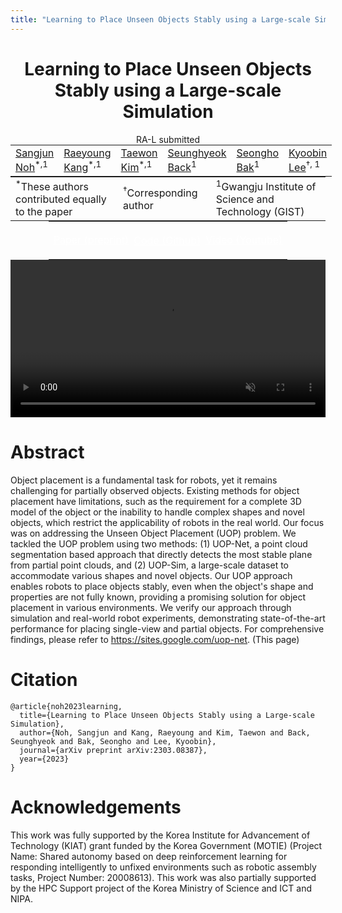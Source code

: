 ```yaml
---
title: "Learning to Place Unseen Objects Stably using a Large-scale Simulation"
---
```


<center>
<h1 style="display: block;">Learning to Place Unseen Objects Stably using a Large-scale Simulation</h1>
RA-L submitted <br>
<table style="border: none; display: initial;">
    <tr style="border: none;">
        <td style="border: none;"><a href="mailto:sangjun7@gm.gist.ac.kr">Sangjun Noh</a><sup>*,1</sup></td>
        <td style="border: none;"><a href="mailto:raeyo@gm.gist.ac.kr">Raeyoung Kang</a><sup>*,1</sup></td>
        <td style="border: none;"><a href="mailto:ailab.ktw@gm.gist.ac.kr">Taewon Kim</a><sup>*,1</sup></td>
        <td style="border: none;"><a href="mailto:shback@gm.gist.ac.kr">Seunghyeok Back</a><sup>1</sup></td>
        <td style="border: none;"><a href="mailto:bakseongho@gm.gist.ac.kr">Seongho Bak</a><sup>1</sup></td>
        <td style="border: none;"><a href="mailto:kyoobinlee@gist.ac.kr">Kyoobin Lee</a><sup>†, 1</sup></td>
    </tr>
</table>
<br>
<table style="border: none; display: initial;">
    <tr style="border: none;">
        <td style="border: none;"><sup>*</sup>These authors contributed equally to the paper</td>
        <td style="border: none;"><sup>†</sup>Corresponding author</td>
        <td style="border: none;"><sup>1</sup>Gwangju Institute of Science and Technology (GIST)</td>
    </tr>
</table>
<br>
<table style="border: none; display: initial;">
    <tr style="border: none;">
        <td style="border: none;">
            <a href="https://arxiv.org/abs/2303.08387" style="color: #ffffff">
                <div class="link_button">
                    <i class="bi bi-file-earmark-richtext"></i> Paper (preprint)
                </div>
            </a>
        </td>
        <td style="border: none; display: initial;">
            <a href="https://github.com/gist-ailab/uop-net" style="color: #ffffff">
                <div class="link_button">
                    <i class="bi bi-github"></i> Code (Github)
                </div>
            </a>
        </td>
        <td style="border: none;">
            <a href="https://www.youtube.com/watch?v=08F4jxSEL7A" style="color: #ffffff">
                <div class="link_button">
                    <i class="bi bi-youtube"></i> Video (Youtube)
                </div>
            </a>
        </td>
    </tr>
</table>
<br>
<video width="100%" autoplay muted loop>
    <!-- <source src="./assets/~~~~.mp4" type="video/mp4">                       TODO: add sample video -->
    <source src="https://www.youtube.com/watch?v=08F4jxSEL7A" type="video/mp4">                       <!-- TODO: add sample video -->
    Your browser does not support the video tag.
</video> 
</center>

# Abstract 

Object placement is a fundamental task for robots, yet it remains challenging for partially observed objects. Existing methods for object placement have limitations, such as the requirement for a complete 3D model of the object or the inability to handle complex shapes and novel objects, which restrict the applicability of robots in the real world. Our focus was on addressing the Unseen Object Placement (UOP) problem. We tackled the UOP problem using two methods: (1) UOP-Net, a point cloud segmentation based approach that directly detects the most stable plane from partial point clouds, and (2) UOP-Sim, a large-scale dataset to accommodate various shapes and novel objects. Our UOP approach enables robots to place objects stably, even when the object's shape and properties are not fully known, providing a promising solution for object placement in various environments. We verify our approach through simulation and real-world robot experiments, demonstrating state-of-the-art performance for placing single-view and partial objects. For comprehensive findings, please refer to https://sites.google.com/uop-net. (This page)


# Citation

```
@article{noh2023learning,
  title={Learning to Place Unseen Objects Stably using a Large-scale Simulation},
  author={Noh, Sangjun and Kang, Raeyoung and Kim, Taewon and Back, Seunghyeok and Bak, Seongho and Lee, Kyoobin},
  journal={arXiv preprint arXiv:2303.08387},
  year={2023}
}
```

# Acknowledgements

This work was fully supported by the Korea Institute for Advancement of Technology (KIAT) grant funded by the Korea Government (MOTIE) (Project Name: Shared autonomy based on deep reinforcement learning for responding intelligently to unfixed environments such as robotic assembly tasks, Project Number: 20008613). 
This work was also partially supported by the HPC Support project of the Korea Ministry of Science and ICT and NIPA.
